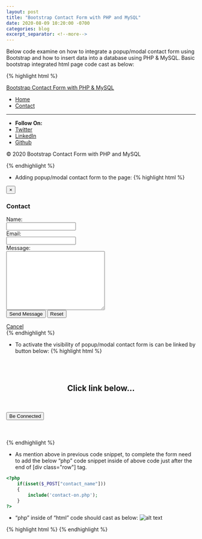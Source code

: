```yaml
---
layout: post
title: "Bootstrap Contact Form with PHP and MySQL"
date: 2020-08-09 10:20:00 -0700
categories: blog
excerpt_separator: <!--more-->
---
```

Below code examine on how to integrate a popup/modal contact form using Bootstrap and how to insert data into a database using PHP & MySQL. <!--more-->Basic bootstrap integrated html page code cast as below:

{% highlight html %}
<!DOCTYPE html>
<html lang="en">
<head>
	<meta charset="utf-8">
	<title>Bootstrap, PHP and MySQL</title>
	<!-- Mobile Specific Meta -->
	<meta name="viewport" content="width=device-width, initial-scale=1, maximum-scale=1">
	<!-- Stylesheets -->
	<link rel="stylesheet" href="css/bootstrap.css" />
	<link rel="stylesheet" href="css/bootstrap-responsive.css" />
	<link rel="stylesheet" href="css/custom.css" />
</head>
<body>	 
	<!-- Navbar -->
	<div class="navbar navbar-inverse navbar-fixed-top">
		<div class="navbar-inner">
			<div class="container">
				<a href="index.php" class="brand">Bootstrap Contact Form with PHP & MySQL</a>
				<a data-toggle="collapse" data-target=".nav-collapse" class="btn btn-navbar">
					<span class="icon-bar"></span>
					<span class="icon-bar"></span>
					<span class="icon-bar"></span>
				</a>
				<div class="collapse nav-collapse">			
					<ul class="nav pull-right">
						<li class="active"><a href="index.php">Home</a></li>
						<li><a href="" data-toggle="modal" data-target="#modal-contact-form">Contact</a></li>
					</ul>
				</div>
			</div>
		</div>
	</div> <!-- End Navbar -->
	<!-- Footer -->
	<hr />
	<ul class="inline text-center">
		<li><strong>Follow On:</strong></li>
		<li><a href="">Twitter</a></li>
		<li><a href="">LinkedIn</a></li>
		<li><a href="">Github</a></li>
	</ul>	
	<p class="text-center muted">&copy; 2020 Bootstrap Contact Form with PHP and MySQL</p>
	<!-- End Footer -->
	<!-- JavaScript -->
	<script src="js/jquery.js"></script>
	<script src="js/bootstrap.js"></script>
	<!-- End JavaScript -->
</body>
</html>
{% endhighlight %}

- Adding popup/modal contact form to the page:
{% highlight html %}
<section>
	<!-- Modal Contact Form -->
	<div class="modal hide fade" id="modal-contact-form">
		<div class="modal-header">
			<button class="close" data-dismiss="modal">&times;</button>
			<h3>Contact</h3>
		</div>		
		<div class="modal-body">
			<form class="form-horizontal" id="formID" action="" method="POST">
				<div class="control-group">
					<label for="contact_name" class="control-label">Name:</label>					
					<div class="controls">
						<input type="text" required id="contact_name" name="contact_name"/>
					</div>
				</div>
				<div class="control-group">
					<label for="contact_email" class="control-label">Email:</label>					
					<div class="controls">
						<input type="email" required id="contact_email" name="contact_email"/>
					</div>
				</div>
				<div class="control-group">
					<label for="contact_message" class="control-label">Message:</label>				
					<div class="controls">
						<textarea required id="contact_message" name="contact_message" cols="30" rows="10"></textarea>
					</div>
				</div>				
				<div class="control-group">
					<div class="controls">
						<input type="submit" class="btn btn-info" value="Send Message" />
						<input type="reset" class="btn" value="Reset" />
					</div>
				</div>
			</form>
		</div>		
		<div class="modal-footer">
			<a href="" data-dismiss="modal" class="btn">Cancel</a>
		</div>
	</div> <!-- End Modal Contact Form -->
</section>
{% endhighlight %}

- To activate the visibility of popup/modal contact form is can be linked by button below:
{% highlight html %}
<section>
	<div class="container">
		<div class="row">
			<br /><br />
				<h1 style="text-align:center">Click link below...</h1>
			<br /><br />
				<button type="button" class="btn btn-info btn-lg btn-block" data-toggle="modal" data-target="#modal-contact-form">Be Connected</button>
			<br /><br /><br /><br />
		</div>
	</div>
</section>
{% endhighlight %}

- As mention above in previous code snippet, to complete the form need to add the below “php” code snippet inside of above code just after the end of [div class="row"] tag.
``` php
<?php
	if(isset($_POST["contact_name"])) 
	{
		include('contact-on.php');
	}
?>
```

- “php” inside of “html” code should cast as below:
![alt text](https://i.imgur.com/mwRV211.png)

{% highlight html %}
{% endhighlight %}
